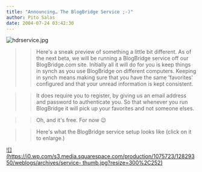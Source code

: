 ```yaml
---
title: "Announcing… The BlogBridge Service ;-)"
author: Pito Salas
date: 2004-07-24 03:42:30
---
```


>>

>>
![hdrservice.jpg](https://i0.wp.com/s3.media.squarespace.com/production/1075723/12829350/weblogs/archives/hdrservice.jpg?resize=374%2C142)

>>

>> Here's a sneak preview of something a little bit different. As of the next
beta, we will be running a BlogBridge service off our BlogBridge.com site.
Initially all it will do for you is keep things in synch as you use BlogBridge
on different computers. Keeping in synch means making sure that you have the
same 'favorites' configured and that your unread information is kept
consistent.

>>

>> It does require you to register, by giving us an email address and password
to authenticate you. So that whenever you run BlogBridge it will pick up your
favorites and not someone elses.

>>

>> Oh, and it's free. For now 😉

>>

>> Here's what the BlogBridge service setup looks like (click on it to
enlarge.)

>>

>>
[![](https://i0.wp.com/s3.media.squarespace.com/production/1075723/12829350/weblogs/archives/service-
thumb.jpg?resize=300%2C252)](<http://s3.media.squarespace.com/production/1075723/12829350/weblogs/archives/service.html>)


